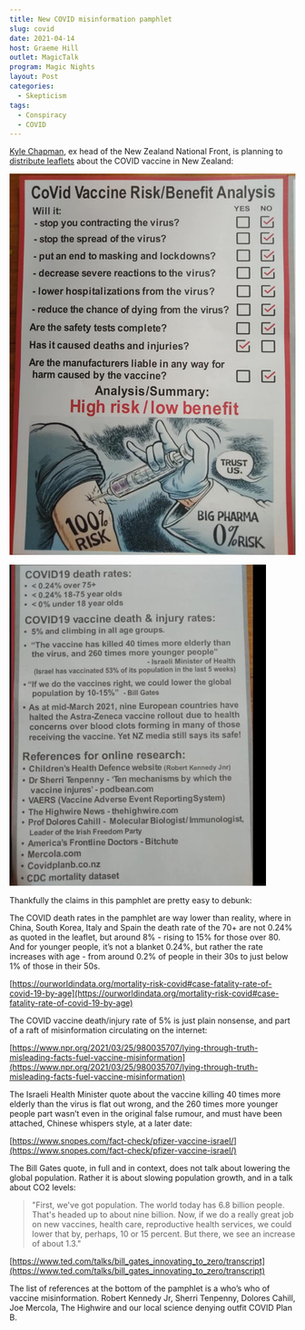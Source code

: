 ```yaml
---
title: New COVID misinformation pamphlet
slug: covid
date: 2021-04-14
host: Graeme Hill
outlet: MagicTalk
program: Magic Nights
layout: Post
categories:
  - Skepticism
tags:
  - Conspiracy
  - COVID
---
```


[Kyle Chapman](https://en.wikipedia.org/wiki/Kyle_Chapman_(New_Zealand_activist)), ex head of the New Zealand National Front, is planning to [distribute leaflets](https://www.facebook.com/kerry.coffin.35/posts/1194222714342415) about the COVID vaccine in New Zealand:

<!-- more -->

![Leaflet 1](./image1.png)

![Leaflet 2](./image2.png)

Thankfully the claims in this pamphlet are pretty easy to debunk:

The COVID death rates in the pamphlet are way lower than reality, where in China, South Korea, Italy and Spain the death rate of the 70+ are not 0.24% as quoted in the leaflet, but around 8% - rising to 15% for those over 80. And for younger people, it’s not a blanket 0.24%, but rather the rate increases with age - from around 0.2% of people in their 30s to just below 1% of those in their 50s.

[https://ourworldindata.org/mortality-risk-covid#case-fatality-rate-of-covid-19-by-age](https://ourworldindata.org/mortality-risk-covid#case-fatality-rate-of-covid-19-by-age)

The COVID vaccine death/injury rate of 5% is just plain nonsense, and part of a raft of misinformation circulating on the internet:

[https://www.npr.org/2021/03/25/980035707/lying-through-truth-misleading-facts-fuel-vaccine-misinformation](https://www.npr.org/2021/03/25/980035707/lying-through-truth-misleading-facts-fuel-vaccine-misinformation)

The Israeli Health Minister quote about the vaccine killing 40 times more elderly than the virus is flat out wrong, and the 260 times more younger people part wasn’t even in the original false rumour, and must have been attached, Chinese whispers style, at a later date:

[https://www.snopes.com/fact-check/pfizer-vaccine-israel/](https://www.snopes.com/fact-check/pfizer-vaccine-israel/)

The Bill Gates quote, in full and in context, does not talk about lowering the global population. Rather it is about slowing population growth, and in a talk about CO2 levels:

> "First, we've got population. The world today has 6.8 billion people. That's headed up to about nine billion. Now, if we do a really great job on new vaccines, health care, reproductive health services, we could lower that by, perhaps, 10 or 15 percent. But there, we see an increase of about 1.3."

[https://www.ted.com/talks/bill_gates_innovating_to_zero/transcript](https://www.ted.com/talks/bill_gates_innovating_to_zero/transcript)

The list of references at the bottom of the pamphlet is a who’s who of vaccine misinformation. Robert Kennedy Jr, Sherri Tenpenny, Dolores Cahill, Joe Mercola, The Highwire and our local science denying outfit COVID Plan B.
